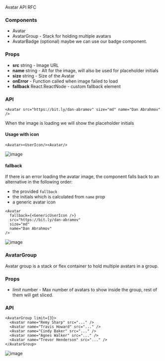 Avatar API RFC

### Components

- Avatar
- AvatarGroup - Stack for holding multiple avatars
- AvatarBadge (optional) maybe we can use our badge component.

### Props

- **src** string - Image URL
- **name** string - Alt for the image, will also be used for placeholder
  initials
- **size** string - Size of the Avatar
- **onError** - Function called when image failed to load
- **fallback** React.ReactNode - custom fallback element

### API

```tsx
<Avatar src="https://bit.ly/dan-abramov" size="md" name="Dan Abrahmov" />
```

When the image is loading we will show the placeholder initials

#### Usage with icon

```tsx
<Avatar><UserIcon/><Avatar/>
```

![image](https://user-images.githubusercontent.com/35374649/102585016-98edff00-412d-11eb-8c93-4f3604c40157.png)

#### fallback

If there is an error loading the avatar image, the component falls back to an
alternative in the following order:

- the provided `fallback`
- the initials which is calculated from `name` prop
- a generic avatar icon

```tsx
<Avatar
  fallback={<GenericUserIcon />}
  src="https://bit.ly/dan-abramov"
  size="md"
  name="Dan Abrahmov"
/>
```

![image](https://user-images.githubusercontent.com/35374649/102585089-bc18ae80-412d-11eb-92fa-c3f607656486.png)

### AvatarGroup

Avatar group is a stack or flex container to hold multiple avatars in a group.

### Props

- _limit_ number - Max number of avatars to show inside the group, rest of them
  will get sliced.

### API

```tsx
<AvatarGroup limit={3}>
  <Avatar name="Remy Sharp" src="..." />
  <Avatar name="Travis Howard" src="..." />
  <Avatar name="Cindy Baker" src="..." />
  <Avatar name="Agnes Walker" src="..." />
  <Avatar name="Trevor Henderson" src="..." />
</AvatarGroup>
```

![image](https://user-images.githubusercontent.com/35374649/102584951-74922280-412d-11eb-971f-f62c3cb68167.png)
